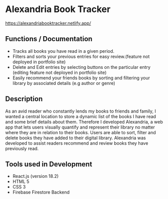 # Alexandria Book Tracker

https://alexandriabooktracker.netlify.app/

Functions / Documentation
---
- Tracks all books you have read in a given period. 
- Filters and sorts your previous entries for easy review.(feature not deployed in portfolio site)
- Delete and Edit entries by selecting buttons on the particular entry (editing feature not deployed in portfolio site)
- Easily recommend your friends books by sorting and filtering your library by associated details (e.g author or genre) 

Description 
---

As an avid reader who constantly lends my books to friends and family, I wanted a central location to store a dynamic list of the books I have read and some brief details about them. Therefore I developed Alexandria, a web app that lets users visually quantify and represent their library no matter where they are in relation to their books. Users are able to sort, filter and delete books they have added to their digital library. Alexandria was developed to assist readers recommend and review books they have previously read. 

Tools used in Development
---
- React.js (version 18.2)
- HTML 5
- CSS 3
- Firebase Firestore Backend

